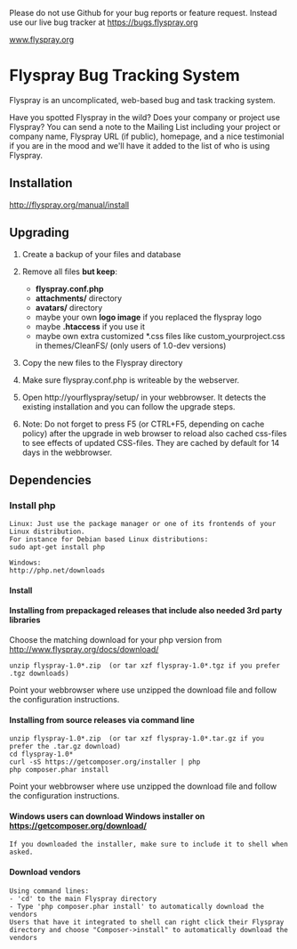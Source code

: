 <!-- [![Build Status](https://travis-ci.org/Flyspray/flyspray.svg?branch=master)](https://travis-ci.org/Flyspray/flyspray) Flyspray/flyspray -->

Please do not use Github for your bug reports or feature request. Instead use our live bug tracker at https://bugs.flyspray.org

www.flyspray.org

# Flyspray Bug Tracking System

Flyspray is an uncomplicated, web-based bug and task tracking system.

Have you spotted Flyspray in the wild? Does your company or project use Flyspray?
You can send a note to the Mailing List including your project or company name, Flyspray URL (if public),
homepage, and a nice testimonial if you are in the mood and we'll have it added to the list of who is using Flyspray.

## Installation
http://flyspray.org/manual/install

## Upgrading
1. Create a backup of your files and database
2. Remove all files **but keep**:
   - **flyspray.conf.php**
   - **attachments/** directory
   - **avatars/** directory
   - maybe your own **logo image** if you replaced the flyspray logo
   - maybe **.htaccess** if you use it 
   - maybe own extra customized *.css files like custom_yourproject.css in themes/CleanFS/  (only users of 1.0-dev versions)
3. Copy the new files to the Flyspray directory
4. Make sure flyspray.conf.php is writeable by the webserver.
5. Open http://yourflyspray/setup/ in your webbrowser. It detects the existing installation and you can follow the upgrade steps.

6. Note: Do not forget to press F5 (or CTRL+F5, depending on cache policy) after the upgrade in web browser to reload also cached css-files to see effects of updated CSS-files. They are cached by default for 14 days in the webbrowser.

## Dependencies

### Install php
    Linux: Just use the package manager or one of its frontends of your Linux distribution.
    For instance for Debian based Linux distributions:
    sudo apt-get install php
    
    Windows:
    http://php.net/downloads

#### Install

#### Installing from prepackaged releases that include also needed 3rd party libraries

Choose the matching download for your php version from http://www.flyspray.org/docs/download/
    
    unzip flyspray-1.0*.zip  (or tar xzf flyspray-1.0*.tgz if you prefer .tgz downloads)

Point your webbrowser where use unzipped the download file and follow the configuration instructions. 

#### Installing from source releases via command line

    unzip flyspray-1.0*.zip  (or tar xzf flyspray-1.0*.tar.gz if you prefer the .tar.gz download)
    cd flyspray-1.0*
    curl -sS https://getcomposer.org/installer | php
    php composer.phar install
    
Point your webbrowser where use unzipped the download file and follow the configuration instructions.
    
#### Windows users can download Windows installer on https://getcomposer.org/download/
    If you downloaded the installer, make sure to include it to shell when asked.

#### Download vendors
    Using command lines:
    - 'cd' to the main Flyspray directory
    - Type 'php composer.phar install' to automatically download the vendors
    Users that have it integrated to shell can right click their Flyspray directory and choose "Composer->install" to automatically download the vendors
